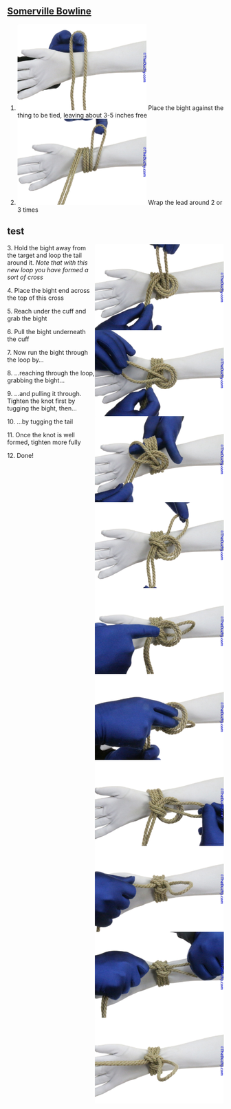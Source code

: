 ## [Somerville Bowline](https://www.theduchy.com/somerville-bowline/#core-technique-quick-overview)

1. <img src="assets/Sommerville-Bowline-01.jpg" height="200vh"> Place the bight against the thing to be tied, leaving about 3-5 inches free 
2. <img src="assets/Sommerville-Bowline-02.jpg" height="200vh"> Wrap the lead around 2 or 3 times 

## test

<img src="assets/Sommerville-Bowline-03.jpg" align="right" height="200vh"> 3. Hold the bight away from the target and loop the tail around it. _Note that with this new loop you have formed a sort of cross_

<img src="assets/Sommerville-Bowline-04.jpg" align="right" height="200vh"> 4. Place the bight end across the top of this cross

<img src="assets/Sommerville-Bowline-05.jpg" align="right" height="200vh"> 5. Reach under the cuff and grab the bight

<img src="assets/Sommerville-Bowline-06.jpg" align="right" height="200vh"> 6. Pull the bight underneath the cuff

<img src="assets/Sommerville-Bowline-07.jpg" align="right" height="200vh"> 7. Now run the bight through the loop by…

<img src="assets/Sommerville-Bowline-08.jpg" align="right" height="200vh"> 8. …reaching through the loop, grabbing the bight…

<img src="assets/Sommerville-Bowline-09.jpg" align="right" height="200vh"> 9. …and pulling it through. Tighten the knot first by tugging the bight, then…

<img src="assets/Sommerville-Bowline-10.jpg" align="right" height="200vh"> 10. …by tugging the tail

<img src="assets/Sommerville-Bowline-11.jpg" align="right" height="200vh"> 11. Once the knot is well formed, tighten more fully

<img src="assets/Sommerville-Bowline-12.jpg" align="right" height="200vh"> 12. Done!
